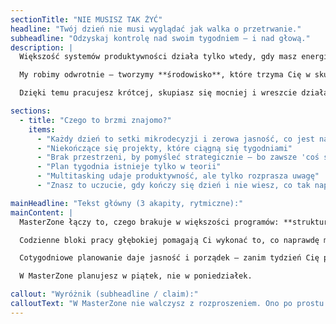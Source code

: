 ```yaml
---
sectionTitle: "NIE MUSISZ TAK ŻYĆ"
headline: "Twój dzień nie musi wyglądać jak walka o przetrwanie."
subheadline: "Odzyskaj kontrolę nad swoim tygodniem — i nad głową."
description: |
  Większość systemów produktywności działa tylko wtedy, gdy masz energię, dyscyplinę i czas.

  My robimy odwrotnie — tworzymy **środowisko**, które trzyma Cię w skupieniu nawet wtedy, gdy świat próbuje Cię rozproszyć.

  Dzięki temu pracujesz krótcej, skupiasz się mocniej i wreszcie działasz **nad** swoim biznesem, a nie tylko w nim.

sections:
  - title: "Czego to brzmi znajomo?"
    items:
      - "Każdy dzień to setki mikrodecyzji i zerowa jasność, co jest naprawdę ważne"
      - "Niekończące się projekty, które ciągną się tygodniami"
      - "Brak przestrzeni, by pomyśleć strategicznie — bo zawsze 'coś się dzieje'"
      - "Plan tygodnia istnieje tylko w teorii"
      - "Multitasking udaje produktywność, ale tylko rozprasza uwagę"
      - "Znasz to uczucie, gdy kończy się dzień i nie wiesz, co tak naprawdę zrobiłeś?"

mainHeadline: "Tekst główny (3 akapity, rytmiczne):"
mainContent: |
  MasterZone łączy to, czego brakuje w większości programów: **strukturę, skupienie i społeczność**.

  Codzienne bloki pracy głębokiej pomagają Ci wykonać to, co naprawdę ma znaczenie.

  Cotygodniowe planowanie daje jasność i porządek — zanim tydzień Cię pochłonie.

  W MasterZone planujesz w piątek, nie w poniedziałek.

callout: "Wyróżnik (subheadline / claim):"
calloutText: "W MasterZone nie walczysz z rozproszeniem. Ono po prostu znika."
---
```

